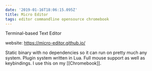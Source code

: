 ```yaml
---
date: '2019-01-16T18:06:15.095Z'
title: Micro Editor
tags: editor commandline opensource chromebook
---
```

Terminal-based Text Editor

website: https://micro-editor.github.io/

Static binary with no dependencies so it can run on pretty much any system. Plugin system written in Lua. Full mouse support as well as keybindings. I use this on my [[Chromebook]].